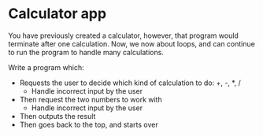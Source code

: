 # Calculator app

You have previously created a calculator, however, that program would terminate after one calculation. Now, we now about loops, and can continue to run the program to handle many calculations.

Write a program which:

* Requests the user to decide which kind of calculation to do: +, -, *, /
  * Handle incorrect input by the user
* Then request the two numbers to work with
  * Handle incorrect input by the user
* Then outputs the result
* Then goes back to the top, and starts over